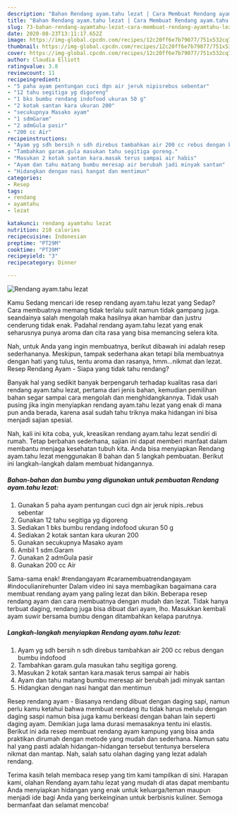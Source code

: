 ```yaml
---
description: "Bahan Rendang ayam.tahu lezat | Cara Membuat Rendang ayam.tahu lezat Yang Sempurna"
title: "Bahan Rendang ayam.tahu lezat | Cara Membuat Rendang ayam.tahu lezat Yang Sempurna"
slug: 73-bahan-rendang-ayamtahu-lezat-cara-membuat-rendang-ayamtahu-lezat-yang-sempurna
date: 2020-08-23T13:11:17.652Z
image: https://img-global.cpcdn.com/recipes/12c20ff6e7b79077/751x532cq70/rendang-ayamtahu-lezat-foto-resep-utama.jpg
thumbnail: https://img-global.cpcdn.com/recipes/12c20ff6e7b79077/751x532cq70/rendang-ayamtahu-lezat-foto-resep-utama.jpg
cover: https://img-global.cpcdn.com/recipes/12c20ff6e7b79077/751x532cq70/rendang-ayamtahu-lezat-foto-resep-utama.jpg
author: Claudia Elliott
ratingvalue: 3.8
reviewcount: 11
recipeingredient:
- "5 paha ayam pentungan cuci dgn air jeruk nipisrebus sebentar"
- "12 tahu segitiga yg digoreng"
- "1 bks bumbu rendang indofood ukuran 50 g"
- "2 kotak santan kara ukuran 200"
- "secukupnya Masako ayam"
- "1 sdmGaram"
- "2 admGula pasir"
- "200 cc Air"
recipeinstructions:
- "Ayam yg sdh bersih n sdh direbus tambahkan air 200 cc rebus dengan bumbu indofood"
- "Tambahkan garam.gula masukan tahu segitiga goreng."
- "Masukan 2 kotak santan kara.masak terus sampai air habis"
- "Ayam dan tahu matang bumbu meresap air berubah jadi minyak santan"
- "Hidangkan dengan nasi hangat dan mentimun"
categories:
- Resep
tags:
- rendang
- ayamtahu
- lezat

katakunci: rendang ayamtahu lezat 
nutrition: 210 calories
recipecuisine: Indonesian
preptime: "PT29M"
cooktime: "PT39M"
recipeyield: "3"
recipecategory: Dinner

---
```



![Rendang ayam.tahu lezat](https://img-global.cpcdn.com/recipes/12c20ff6e7b79077/751x532cq70/rendang-ayamtahu-lezat-foto-resep-utama.jpg)

Kamu Sedang mencari ide resep rendang ayam.tahu lezat yang Sedap? Cara membuatnya memang tidak terlalu sulit namun tidak gampang juga. seandainya salah mengolah maka hasilnya akan hambar dan justru cenderung tidak enak. Padahal rendang ayam.tahu lezat yang enak seharusnya punya aroma dan cita rasa yang bisa memancing selera kita.

Nah, untuk Anda yang ingin membuatnya, berikut dibawah ini adalah resep sederhananya. Meskipun, tampak sederhana akan tetapi bila membuatnya dengan hati yang tulus, tentu aroma dan rasanya, hmm…nikmat dan lezat. Resep Rendang Ayam - Siapa yang tidak tahu rendang?

Banyak hal yang sedikit banyak berpengaruh terhadap kualitas rasa dari rendang ayam.tahu lezat, pertama dari jenis bahan, kemudian pemilihan bahan segar sampai cara mengolah dan menghidangkannya. Tidak usah pusing jika ingin menyiapkan rendang ayam.tahu lezat yang enak di mana pun anda berada, karena asal sudah tahu triknya maka hidangan ini bisa menjadi sajian spesial.


Nah, kali ini kita coba, yuk, kreasikan rendang ayam.tahu lezat sendiri di rumah. Tetap berbahan sederhana, sajian ini dapat memberi manfaat dalam membantu menjaga kesehatan tubuh kita. Anda bisa menyiapkan Rendang ayam.tahu lezat menggunakan 8 bahan dan 5 langkah pembuatan. Berikut ini langkah-langkah dalam membuat hidangannya.

<!--inarticleads1-->

##### Bahan-bahan dan bumbu yang digunakan untuk pembuatan Rendang ayam.tahu lezat:

1. Gunakan 5 paha ayam pentungan cuci dgn air jeruk nipis..rebus sebentar
1. Gunakan 12 tahu segitiga yg digoreng
1. Sediakan 1 bks bumbu rendang indofood ukuran 50 g
1. Sediakan 2 kotak santan kara ukuran 200
1. Gunakan secukupnya Masako ayam
1. Ambil 1 sdm.Garam
1. Gunakan 2 admGula pasir
1. Gunakan 200 cc Air


Sama-sama enak! #rendangayam #caramembuatrendangayam #indoculianirehunter Dalam video ini saya membagikan bagaimana cara membuat rendang ayam yang paling lezat dan bikin. Beberapa resep rendang ayam dan cara membuatnya dengan mudah dan lezat. Tidak hanya terbuat daging, rendang juga bisa dibuat dari ayam, lho. Masukkan kembali ayam suwir bersama bumbu dengan ditambahkan kelapa parutnya. 

<!--inarticleads2-->

##### Langkah-langkah menyiapkan Rendang ayam.tahu lezat:

1. Ayam yg sdh bersih n sdh direbus tambahkan air 200 cc rebus dengan bumbu indofood
1. Tambahkan garam.gula masukan tahu segitiga goreng.
1. Masukan 2 kotak santan kara.masak terus sampai air habis
1. Ayam dan tahu matang bumbu meresap air berubah jadi minyak santan
1. Hidangkan dengan nasi hangat dan mentimun


Resep rendang ayam - Biasanya rendang dibuat dengan daging sapi, namun perlu kamu ketahui bahwa membuat rendang itu tidak harus melulu dengan daging saspi namun bisa juga kamu berkeasi dengan bahan lain seperti daging ayam. Demikian juga lama durasi memasaknya tentu ini elastis. Berikut ini ada resep membuat rendang ayam kampung yang bisa anda praktikan dirumah dengan metode yang mudah dan sederhana. Namun satu hal yang pasti adalah hidangan-hidangan tersebut tentunya berselera nikmat dan mantap. Nah, salah satu olahan daging yang lezat adalah rendang. 

Terima kasih telah membaca resep yang tim kami tampilkan di sini. Harapan kami, olahan Rendang ayam.tahu lezat yang mudah di atas dapat membantu Anda menyiapkan hidangan yang enak untuk keluarga/teman maupun menjadi ide bagi Anda yang berkeinginan untuk berbisnis kuliner. Semoga bermanfaat dan selamat mencoba!
